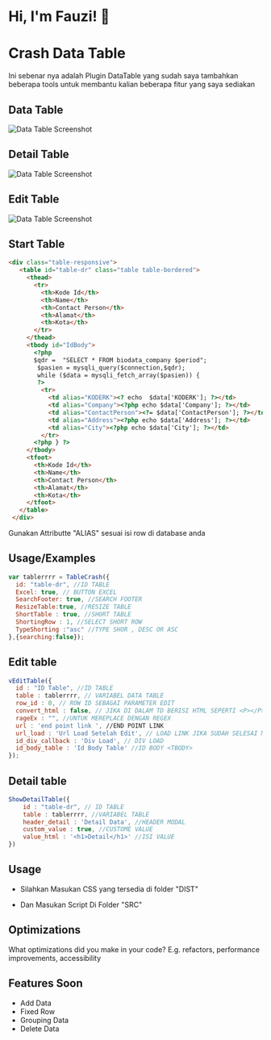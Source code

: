 
#  Hi, I'm Fauzi! 👋
# Crash Data Table



Ini sebenar nya adalah Plugin DataTable yang sudah saya tambahkan beberapa tools untuk membantu kalian
beberapa fitur yang saya sediakan





## Data Table

![Data Table Screenshot](https://healthsys.my.id/crash/demo%20datatable.png)

## Detail Table
![Data Table Screenshot](https://healthsys.my.id/crash/detail%20table.png)

## Edit Table
![Data Table Screenshot](https://healthsys.my.id/crash/edit%20table.png)



## Start Table

```html 
<div class="table-responsive">
   <table id="table-dr" class="table table-bordered">
     <thead>
       <tr>
         <th>Kode Id</th>
         <th>Name</th>
         <th>Contact Person</th>
         <th>Alamat</th>
         <th>Kota</th>
       </tr>
     </thead>
     <tbody id="IdBody">
       <?php
       $qdr =  "SELECT * FROM biodata_company $period";
        $pasien = mysqli_query($connection,$qdr);
        while ($data = mysqli_fetch_array($pasien)) {
        ?>
         <tr>
           <td alias="KODERK"><? echo  $data['KODERK']; ?></td>
           <td alias="Company"><?php echo $data['Company']; ?></td>
           <td alias="ContactPerson"><?= $data['ContactPerson']; ?></td>
           <td alias="Address"><?php echo $data['Address']; ?></td>
           <td alias="City"><?php echo $data['City']; ?></td>
         </tr>
       <?php } ?>
     </tbody>
     <tfoot>
       <th>Kode Id</th>
       <th>Name</th>
       <th>Contact Person</th>
       <th>Alamat</th>
       <th>Kota</th>
     </tfoot>
   </table>
 </div>
```
Gunakan Attributte "ALIAS" sesuai isi row di database anda


## Usage/Examples

```javascript
var tablerrrr = TableCrash({
  id: "table-dr", //ID TABLE
  Excel: true, // BUTTON EXCEL
  SearchFooter: true, //SEARCH FOOTER
  ResizeTable:true, //RESIZE TABLE
  ShortTable : true, //SHORT TABLE
  ShortingRow : 1, //SELECT SHORT ROW
  TypeShorting :"asc" //TYPE SHOR , DESC OR ASC
},{searching:false});
```

## Edit table

```javascript
vEditTable({
  id : "ID Table", //ID TABLE
  table : tablerrrr, // VARIABEL DATA TABLE
  row_id : 0, // ROW ID SEBAGAI PARAMETER EDIT
  convert_html : false, // JIKA DI DALAM TD BERISI HTML SEPERTI <P></P> MAKA GUNAKAN TRUE
  rageEx : "", //UNTUK MEREPLACE DENGAN REGEX
  url : 'end point link ', //END POINT LINK
  url_load : 'Url Load Setelah Edit', // LOAD LINK JIKA SUDAH SELESAI MENGEDIT
  id_div_callback : 'Div Load', // DIV LOAD
  id_body_table : 'Id Body Table' //ID BODY <TBODY>
});
```
## Detail table

```javascript
ShowDetailTable({
    id : "table-dr", // ID TABLE
    table : tablerrrr, //VARIABEL TABLE
    header_detail : 'Detail Data', //HEADER MODAL
    custom_value : true, //CUSTOME VALUE 
    value_html : '<h1>Detail</h1>' //ISI VALUE
})
```



## Usage

- Silahkan Masukan CSS yang tersedia di folder "DIST"

- Dan Masukan Script Di Folder "SRC"


## Optimizations

What optimizations did you make in your code? E.g. refactors, performance improvements, accessibility


## Features Soon

- Add Data
- Fixed Row
- Grouping Data
- Delete Data


